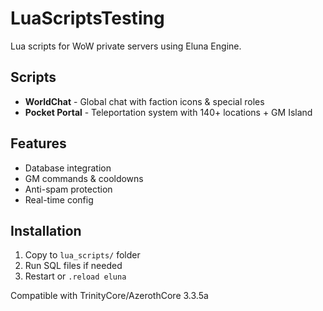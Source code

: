 # LuaScriptsTesting

Lua scripts for WoW private servers using Eluna Engine.

## Scripts

- **WorldChat** - Global chat with faction icons & special roles
- **Pocket Portal** - Teleportation system with 140+ locations + GM Island

## Features
- Database integration
- GM commands & cooldowns
- Anti-spam protection
- Real-time config

## Installation
1. Copy to `lua_scripts/` folder
2. Run SQL files if needed  
3. Restart or `.reload eluna`

Compatible with TrinityCore/AzerothCore 3.3.5a
